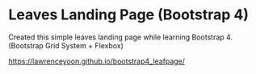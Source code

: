 # Leaves Landing Page (Bootstrap 4)

Created this simple leaves landing page while learning Bootstrap 4. (Bootstrap Grid System + Flexbox)

https://lawrenceyoon.github.io/bootstrap4_leafpage/
